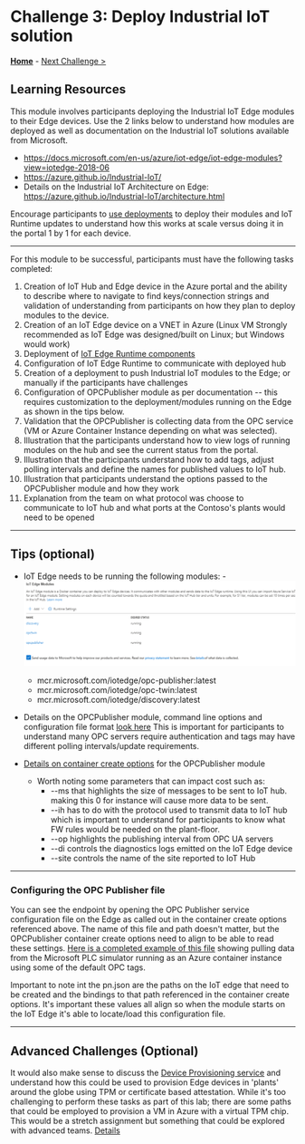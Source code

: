 # Challenge 3: Deploy Industrial IoT solution

**[Home](README.md)** - [Next Challenge >](./Challenge-04.md)


## Learning Resources
This module involves participants deploying the Industrial IoT Edge modules to their Edge devices.  Use the 2 links below to understand how modules are deployed as well as documentation on the Industrial IoT solutions available from Microsoft.  
* https://docs.microsoft.com/en-us/azure/iot-edge/iot-edge-modules?view=iotedge-2018-06
* https://azure.github.io/Industrial-IoT/
* Details on the Industrial IoT Architecture on Edge: https://azure.github.io/Industrial-IoT/architecture.html



Encourage participants to [use deployments](https://docs.microsoft.com/en-us/azure/iot-edge/how-to-deploy-at-scale?view=iotedge-2018-06) to deploy their modules and IoT Runtime updates to understand how this works at scale versus doing it in the portal 1 by 1 for each device.
* * *

For this module to be successful, participants must have the following tasks completed:
1. Creation of IoT Hub and Edge device in the Azure portal and the ability to describe where to navigate to find keys/connection strings and validation of understanding from participants on how they plan to deploy modules to the device.  
1. Creation of an IoT Edge device on a VNET in Azure (Linux VM Strongly recommended as IoT Edge was designed/built on Linux; but Windows would work)
1. Deployment of [IoT Edge Runtime components ](https://docs.microsoft.com/en-us/azure/iot-edge/how-to-install-iot-edge?view=iotedge-2018-06&tabs=windows)
1. Configuration of IoT Edge Runtime to communicate with deployed hub
1. Creation of a deployment to push Industrial IoT modules to the Edge; or manually if the participants have challenges
1. Configuration of OPCPublisher module as per documentation -- this requires customization to the deployment/modules running on the Edge as shown in the tips below.
1. Validation that the OPCPublisher is collecting data from the OPC service (VM or Azure Container Instance depending on what was selected).
1. Illustration that the participants understand how to view logs of running modules on the hub and see the current status from the portal.
1. Illustration that the participants understand how to add tags, adjust polling intervals and define the names for published values to IoT hub.
1. Illustration that participants understand the options passed to the OPCPublisher module and how they work 
1. Explanation from the team on what protocol was choose to communicate to IoT hub and what ports at the Contoso's plants would need to be opened
* * *

## Tips (optional)
+ IoT Edge needs to be running the following modules:
    -![image info](./assets/iothub_modules.png)
    
    - mcr.microsoft.com/iotedge/opc-publisher:latest
    - mcr.microsoft.com/iotedge/opc-twin:latest
    - mcr.microsoft.com/iotedge/discovery:latest  

+ Details on the OPCPublisher module, command line options and configuration file format [look here](https://github.com/azure/iot-edge-opc-publisher)  This is important for participants to understand many OPC servers require authentication and tags may have different polling intervals/update requirements. 

+ [Details on container create options](https://github.com/Azure/iot-edge-opc-publisher/blob/main/CommandLineArguments.md) for the OPCPublisher module
    - Worth noting some parameters that can impact cost such as:
        -  --ms that highlights the size of messages to be sent to IoT hub.  making this 0 for instance will cause more data to be sent.  
        - --ih has to do with the protocol used to transmit data to IoT hub which is important to understand for participants to know what FW rules would be needed on the plant-floor.
        - --op highlights the publishing interval from OPC UA servers
        - --di controls the diagnostics logs emitted on the IoT Edge device 
        - --site controls the name of the site reported to IoT Hub

* * *  
### Configuring the OPC Publisher file
You can see the endpoint by opening the OPC Publisher service configuration file on the Edge as called out in the container create options referenced above.  The name of this file and path doesn't matter, but the OPCPublisher container create options need to align to be able to read these settings. [Here is a completed example of this file](./assets/pn.json) showing pulling data from the Microsoft PLC simulator running as an Azure container instance using some of the default OPC tags.

Important to note int the pn.json are the paths on the IoT edge that need to be created and the bindings to that path referenced in the container create options.  It's important these values all align so when the module starts on the IoT Edge it's able to locate/load this configuration file.  

* * * 
## Advanced Challenges (Optional)
It would also make sense to discuss the [Device Provisioning service](https://docs.microsoft.com/en-us/azure/iot-dps) and understand how this could be used to provision Edge devices in 'plants' around the globe using TPM or certificate based attestation.  While it's too challenging to perform these tasks as part of this lab; there are some paths that could be employed to provision a VM in Azure with a virtual TPM chip.  This would be a stretch assignment but something that could be explored with advanced teams.  [Details](https://docs.microsoft.com/en-us/azure/iot-dps/concepts-tpm-attestation)
